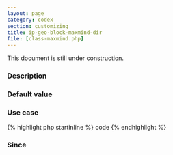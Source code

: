 ```yaml
---
layout: page
category: codex
section: customizing
title: ip-geo-block-maxmind-dir
file: [class-maxmind.php]
---
```


This document is still under construction.

<!--more-->

### Description ###

### Default value ###

### Use case ###

{% highlight php startinline %}
code
{% endhighlight %}

### Since ###

[IP-Geo-Block]: https://wordpress.org/plugins/ip-geo-block/ "WordPress › IP Geo Block « WordPress Plugins"
